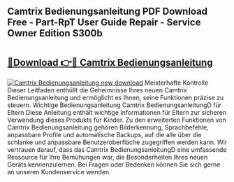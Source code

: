 ## Camtrix Bedienungsanleitung PDF Download Free - Part-RpT User Guide Repair - Service Owner Edition S300b

# <h2><a href="http://df4k6e.blite.top/?on=Camtrix+Bedienungsanleitung">🔗Download 👉🔴 Camtrix Bedienungsanleitung</a></h2>

[![Camtrix Bedienungsanleitung new download](https://i.imgur.com/lujVjoI.png)](http://df4k6e.blite.top/?on=Camtrix+Bedienungsanleitung)
Meisterhafte Kontrolle Dieser Leitfaden enthüllt die Geheimnisse Ihres neuen Camtrix Bedienungsanleitung und ermöglicht es Ihnen, seine Funktionen präzise zu steuern. Wichtige Bedienungsanleitung Camtrix BedienungsanleitungD für Eltern Diese Anleitung enthält wichtige Informationen für Eltern zur sicheren Verwendung dieses Produkts für Kinder. Zu den erweiterten Funktionen von Camtrix Bedienungsanleitung gehören Bilderkennung, Sprachbefehle, anpassbare Profile und automatische Backups, auf die alle über die schlanke und anpassbare Benutzeroberfläche zugegriffen werden kann. Wir vertrauen darauf, dass das Camtrix BedienungsanleitungD eine umfassende Ressource für Ihre Bemühungen war, die Besonderheiten Ihres neuen Geräts kennenzulernen. Bei Fragen oder Bedenken können Sie sich gerne an unseren Kundenservice wenden.
